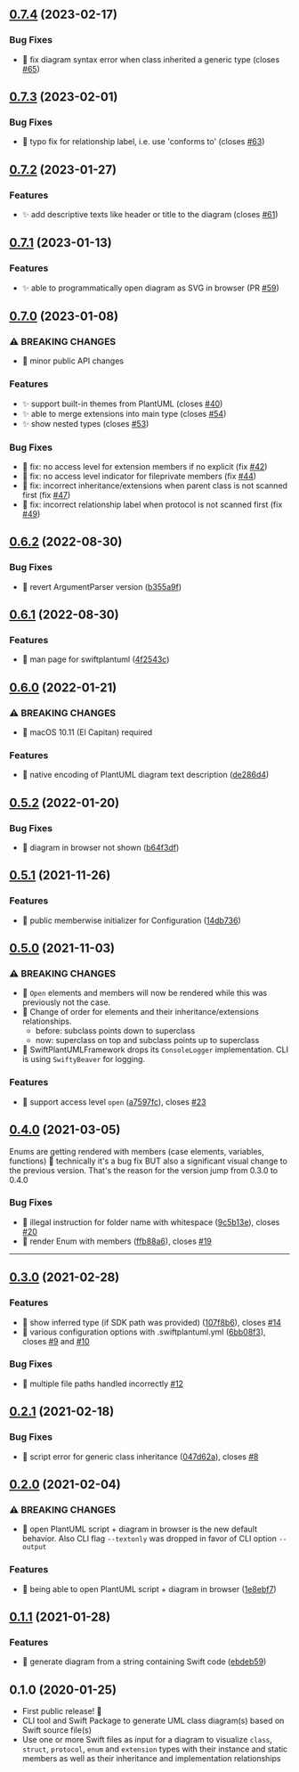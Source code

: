 ## [0.7.4](https://github.com/MarcoEidinger/SwiftPlantUML/compare/0.7.3...0.7.4) (2023-02-17)
### Bug Fixes

* 🐛 fix diagram syntax error when class inherited a generic type (closes [#65](https://github.com/MarcoEidinger/SwiftPlantUML/issues/65))

## [0.7.3](https://github.com/MarcoEidinger/SwiftPlantUML/compare/0.7.2...0.7.3) (2023-02-01)
### Bug Fixes

* 🐛 typo fix for relationship label, i.e. use 'conforms to' (closes [#63](https://github.com/MarcoEidinger/SwiftPlantUML/issues/63))

## [0.7.2](https://github.com/MarcoEidinger/SwiftPlantUML/compare/0.7.1...0.7.2) (2023-01-27)
### Features

* ✨ add descriptive texts like header or title to the diagram (closes [#61](https://github.com/MarcoEidinger/SwiftPlantUML/issues/61))

## [0.7.1](https://github.com/MarcoEidinger/SwiftPlantUML/compare/0.7.0...0.7.1) (2023-01-13)
### Features

* ✨ able to programmatically open diagram as SVG in browser (PR [#59](https://github.com/MarcoEidinger/SwiftPlantUML/pull/59))

## [0.7.0](https://github.com/MarcoEidinger/SwiftPlantUML/compare/0.6.2...0.7.0) (2023-01-08)
### ⚠ BREAKING CHANGES

* 🧨 minor public API changes

### Features

* ✨ support built-in themes from PlantUML (closes [#40](https://github.com/MarcoEidinger/SwiftPlantUML/issues/40))
* ✨ able to merge extensions into main type (closes [#54](https://github.com/MarcoEidinger/SwiftPlantUML/issues/54))
* ✨ show nested types (closes [#53](https://github.com/MarcoEidinger/SwiftPlantUML/issues/53))

### Bug Fixes

* 🐛 fix: no access level for extension members if no explicit (fix [#42]((https://github.com/MarcoEidinger/SwiftPlantUML/issues/42)))
* 🐛 fix: no access level indicator for fileprivate members (fix [#44]((https://github.com/MarcoEidinger/SwiftPlantUML/issues/44)))
* 🐛 fix: incorrect inheritance/extensions when parent class is not scanned first (fix [#47]((https://github.com/MarcoEidinger/SwiftPlantUML/issues/47)))
* 🐛 fix: incorrect relationship label when protocol is not scanned first (fix [#49]((https://github.com/MarcoEidinger/SwiftPlantUML/issues/49)))

## [0.6.2](https://github.com/MarcoEidinger/SwiftPlantUML/compare/0.6.1...0.6.2) (2022-08-30)

### Bug Fixes

* 🐛 revert ArgumentParser version ([b355a9f](https://github.com/MarcoEidinger/SwiftPlantUML/commit/b355a9f44f3dfbbf407d80944934e8fb1af6c656))

## [0.6.1](https://github.com/MarcoEidinger/SwiftPlantUML/compare/0.6.0...0.6.1) (2022-08-30)

### Features

* 🎸 man page for swiftplantuml ([4f2543c](https://github.com/MarcoEidinger/SwiftPlantUML/commit/4f2543cb34c1d46e5e781d18c99eea6f9d4c3187))

## [0.6.0](https://github.com/MarcoEidinger/SwiftPlantUML/compare/0.5.2...0.6.0) (2022-01-21)

### ⚠ BREAKING CHANGES

* 🧨 macOS 10.11 (El Capitan) required

### Features

* 🎸 native encoding of PlantUML diagram text description ([de286d4](https://github.com/MarcoEidinger/SwiftPlantUML/commit/de286d4236c9826d89f73dbe7705b0c169eef9f5))

## [0.5.2](https://github.com/MarcoEidinger/SwiftPlantUML/compare/0.5.1...0.5.2) (2022-01-20)

### Bug Fixes

* 🐛 diagram in browser not shown ([b64f3df](https://github.com/MarcoEidinger/SwiftPlantUML/commit/b64f3df6354fd51e5f73ddb42e7ca64a78cbfa7b))

## [0.5.1](https://github.com/MarcoEidinger/SwiftPlantUML/compare/0.5.0...0.5.1) (2021-11-26)

### Features

* 🎸 public memberwise initializer for Configuration ([14db736](https://github.com/MarcoEidinger/SwiftPlantUML/commit/14db7369a3a6040794ea58befd52974f3e8f18a7))

## [0.5.0](https://github.com/MarcoEidinger/SwiftPlantUML/compare/0.4.0...0.5.0) (2021-11-03)

### ⚠ BREAKING CHANGES

* 🧨 `Open` elements and members will now be rendered while this was
previously not the case.
* 🧨 Change of order for elements and their inheritance/extensions relationships.
  * before: subclass points down to superclass
  * now: superclass on top and subclass points up to superclass
* 🧨 SwiftPlantUMLFramework drops its `ConsoleLogger` implementation. CLI is using `SwiftyBeaver` for logging.

### Features

* 🎸 support access level `open`
 ([a7597fc](https://github.com/MarcoEidinger/SwiftPlantUML/commit/a7597fc78695e08beb1da98bab61d67bedefb6c9)), closes [#23](https://github.com/MarcoEidinger/SwiftPlantUML/issues/23) 

## [0.4.0](https://github.com/MarcoEidinger/SwiftPlantUML/compare/0.3.0...0.4.0) (2021-03-05)

Enums are getting rendered with members (case elements, variables, functions) 🥳 technically it's a bug fix BUT also a significant visual change to the previous version. That's the reason for the version jump from 0.3.0 to 0.4.0

### Bug Fixes

* 🐛 illegal instruction for folder name with whitespace ([9c5b13e](https://github.com/MarcoEidinger/SwiftPlantUML/commit/9c5b13e934c1cf114e7f3080121323600ffae239)), closes [#20](https://github.com/MarcoEidinger/SwiftPlantUML/issues/20)
* 🐛 render Enum with members ([ffb88a6](https://github.com/MarcoEidinger/SwiftPlantUML/commit/ffb88a6c2e64f5af5b4a719e7a5172b9a4aaee80)), closes [#19](https://github.com/MarcoEidinger/SwiftPlantUML/issues/19)
---

## [0.3.0](https://github.com/MarcoEidinger/SwiftPlantUML/compare/0.2.1...0.2.2) (2021-02-28)

### Features

* 🎸 show inferred type (if SDK path was provided) ([107f8b6](https://github.com/MarcoEidinger/SwiftPlantUML/commit/107f8b6a6d7597ea9bcff61af2cb6f1136ac8270)), closes [#14](https://github.com/MarcoEidinger/SwiftPlantUML/issues/14)
* 🎸 various configuration options with .swiftplantuml.yml ([6bb08f3](https://github.com/MarcoEidinger/SwiftPlantUML/commit/6bb08f349e9ec0a6cd8a9c8b9386ded2378ac8b7)), closes [#9](https://github.com/MarcoEidinger/SwiftPlantUML/issues/9) and [#10](https://github.com/MarcoEidinger/SwiftPlantUML/issues/10)

### Bug Fixes

* 🐛 multiple file paths handled incorrectly [#12](https://github.com/MarcoEidinger/SwiftPlantUML/issues/12)

## [0.2.1](https://github.com/MarcoEidinger/SwiftPlantUML/compare/0.2.0...0.2.1) (2021-02-18)
### Bug Fixes

* 🐛 script error for generic class inheritance ([047d62a](https://github.com/MarcoEidinger/SwiftPlantUML/commit/047d62a21e6641653efaac57d92e55c3992662c5)), closes [#8](https://github.com/MarcoEidinger/SwiftPlantUML/issues/8)

## [0.2.0](https://github.com/MarcoEidinger/SwiftPlantUML/compare/0.1.1...0.2.0) (2021-02-04)

### ⚠ BREAKING CHANGES

* 🧨 open PlantUML script + diagram in browser is the new default behavior. Also
CLI flag `--textonly` was dropped in favor of CLI option `--output`

### Features

* 🎸 being able to open PlantUML script + diagram in browser ([1e8ebf7](https://github.com/MarcoEidinger/SwiftPlantUML/commit/1e8ebf72057823ac3bff93088c45052d19495ece))

## [0.1.1](https://github.com/MarcoEidinger/SwiftPlantUML/compare/0.1.0...0.1.1) (2021-01-28)

### Features

* 🎸 generate diagram from a string containing Swift code ([ebdeb59](https://github.com/MarcoEidinger/SwiftPlantUML/commit/ebdeb59c2b788ec75c40e9786fad103416bce6f6))

## 0.1.0 (2020-01-25)

- First public release! 🎉
- CLI tool and Swift Package to generate UML class diagram(s) based on Swift source file(s)
- Use one or more Swift files as input for a diagram to visualize `class`, `struct`, `protocol`, `enum` and `extension` types
with their instance and static members as well as their inheritance and implementation relationships
